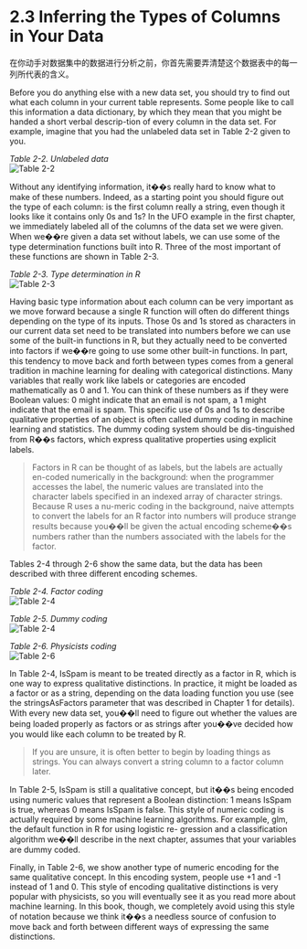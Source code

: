 ﻿2.3 Inferring the Types of Columns in Your Data
===========================================

在你动手对数据集中的数据进行分析之前，你首先需要弄清楚这个数据表中的每一列所代表的含义。

Before you do anything else with a new data set, you should try to find out what each column in your current table represents. Some people like to call this information a data dictionary, by which they mean that you might be handed a short verbal descrip-tion of every column in the data set. For example, imagine that you had the unlabeled data set in Table 2-2 given to you.

*Table 2-2. Unlabeled data*<br>
![Table 2-2](https://raw.github.com/caoxudong/ml_hackers/master/images/table2-2.png "Table 2-2. Unlabeled data")

Without any identifying information, it��s really hard to know what to make of these numbers. Indeed, as a starting point you should figure out the type of each column: is the first column really a string, even though it looks like it contains only 0s and 1s? In the UFO example in the first chapter, we immediately labeled all of the columns of the data set we were given. When we��re given a data set without labels, we can use some of the type determination functions built into R. Three of the most important of these functions are shown in Table 2-3.

*Table 2-3. Type determination in R*<br>
![Table 2-3](https://raw.github.com/caoxudong/ml_hackers/master/images/table2-3.png "Table 2-3. Type determination in R")

Having basic type information about each column can be very important as we move forward because a single R function will often do different things depending on the type of its inputs. Those 0s and 1s stored as characters in our current data set need to be translated into numbers before we can use some of the built-in functions in R, but they actually need to be converted into factors if we��re going to use some other built-in functions. In part, this tendency to move back and forth between types comes from a general  tradition  in  machine  learning  for  dealing  with  categorical  distinctions. Many variables that really work like labels or categories are encoded mathematically as 0 and 1. You can think of these numbers as if they were Boolean values: 0 might indicate that an email is not spam, a 1 might indicate that the email is spam. This specific use of 0s and 1s to describe qualitative properties of an object is often called dummy coding in machine learning and statistics. The dummy coding system should be dis-tinguished from R��s factors, which express qualitative properties using explicit labels.

>Factors in R can be thought of as labels, but the labels are actually en-coded numerically in the background: when the programmer accesses the label, the numeric values are translated into the character labels specified in an indexed array of character strings. Because R uses a nu-meric coding in the background, naive attempts to convert the labels for an R factor into numbers will produce strange results because you��ll be given the actual encoding scheme��s numbers rather than the numbers associated with the labels for the factor.

Tables 2-4 through 2-6 show the same data, but the data has been described with three different encoding schemes.

*Table 2-4. Factor coding*<br>
![Table 2-4](https://raw.github.com/caoxudong/ml_hackers/master/images/table2-4.png "Table 2-4. Factor coding")

*Table 2-5. Dummy coding*<br>
![Table 2-4](https://raw.github.com/caoxudong/ml_hackers/master/images/table2-5.png "Table 2-5. Dummy coding")

*Table 2-6. Physicists coding*<br>
![Table 2-6](https://raw.github.com/caoxudong/ml_hackers/master/images/table2-6.png "Table 2-6. Physicists coding")

In Table 2-4, IsSpam is meant to be treated directly as a factor in R, which is one way to express qualitative distinctions. In practice, it might be loaded as a factor or as a string, depending on the data loading function you use (see the stringsAsFactors parameter that was described in Chapter 1 for details). With every new data set, you��ll need to figure out whether the values are being loaded properly as factors or as strings after you��ve decided how you would like each column to be treated by R.

>If you are unsure, it is often better to begin by loading things as strings. You can always convert a string column to a factor column later.

In Table 2-5, IsSpam is still a qualitative concept, but it��s being encoded using numeric values that represent a Boolean distinction: 1 means IsSpam is true, whereas 0 means IsSpam is false. This style of numeric coding is actually required by some machine learning algorithms. For example, glm, the default function in R for using logistic re- gression and a classification algorithm we��ll describe in the next chapter, assumes that your variables are dummy coded.

Finally, in Table 2-6, we show another type of numeric encoding for the same qualitative concept. In this encoding system, people use +1 and -1 instead of 1 and 0. This style of encoding qualitative distinctions is very popular with physicists, so you will eventually see it as you read more about machine learning. In this book, though, we completely avoid using this style of notation because we think it��s a needless source of confusion to move back and forth between different ways of expressing the same distinctions.

